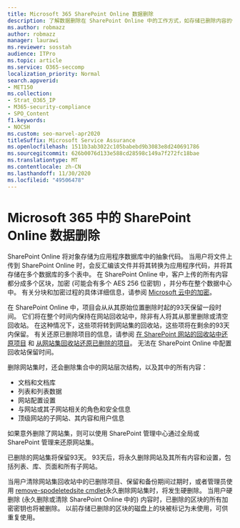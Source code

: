 ```yaml
---
title: Microsoft 365 SharePoint Online 数据删除
description: 了解数据删除在 SharePoint Online 中的工作方式，如存储已删除内容的位置和持续时间。
ms.author: robmazz
author: robmazz
manager: laurawi
ms.reviewer: sosstah
audience: ITPro
ms.topic: article
ms.service: O365-seccomp
localization_priority: Normal
search.appverid:
- MET150
ms.collection:
- Strat_O365_IP
- M365-security-compliance
- SPO_Content
f1.keywords:
- NOCSH
ms.custom: seo-marvel-apr2020
titleSuffix: Microsoft Service Assurance
ms.openlocfilehash: 1511b3ab3022c105babebd9b3083e8d240691786
ms.sourcegitcommit: 626b0076d133e588cd28598c149a7f272fc18bae
ms.translationtype: MT
ms.contentlocale: zh-CN
ms.lasthandoff: 11/30/2020
ms.locfileid: "49506478"
---
```

# <a name="sharepoint-online-data-deletion-in-microsoft-365"></a>Microsoft 365 中的 SharePoint Online 数据删除

SharePoint Online 将对象存储为应用程序数据库中的抽象代码。 当用户将文件上传到 SharePoint Online 时，会反汇编该文件并将其转换为应用程序代码，并将其存储在多个数据库的多个表中。 在 SharePoint Online 中，客户上传的所有内容都分成多个区块，加密 (可能会有多个 AES 256 位密钥) ，并分布在整个数据中心中。 有关分块和加密过程的具体详细信息，请参阅 [Microsoft 云中的加密](https://docs.microsoft.com/microsoft-365/compliance/office-365-encryption-in-the-microsoft-cloud-overview)。 

在 SharePoint Online 中，项目会从从其原始位置删除时起的93天保留一段时间。 它们将在整个时间内保持在网站回收站中，除非有人将其从那里删除或清空回收站。 在这种情况下，这些项将转到网站集的回收站，这些项将在剩余的93天内保留。 有关还原已删除项目的信息，请参阅 [在 SharePoint 网站的回收站中还原项目](https://support.office.com/article/6df466b6-55f2-4898-8d6e-c0dff851a0be#ID0EAADAAA=Online
) 和 [从网站集回收站还原已删除的项目](https://support.office.com/article/5fa924ee-16d7-487b-9a0a-021b9062d14b)。 无法在 SharePoint Online 中配置回收站保留时间。

删除网站集时，还会删除集合中的网站层次结构，以及其中的所有内容：

- 文档和文档库
- 列表和列表数据
- 网站配置设置
- 与网站或其子网站相关的角色和安全信息
- 顶级网站的子网站、其内容和用户信息

如果意外删除了网站集，则可以使用 SharePoint 管理中心通过全局或 SharePoint 管理来还原网站集。

已删除的网站集将保留93天。 93天后，将永久删除网站及其所有内容和设置，包括列表、库、页面和所有子网站。

当用户清除网站集回收站中的已删除项目、保留和备份期间过期时，或者管理员使用 [remove-spodeletedsite cmdlet](https://docs.microsoft.com/powershell/module/sharepoint-online/remove-spodeletedsite)永久删除网站集时，将发生硬删除。 当用户硬删除 (永久删除或清除 SharePoint Online 中的) 内容时，已删除的区块的所有加密密钥也将被删除。 以前存储已删除的区块的磁盘上的块被标记为未使用，可供重复使用。
